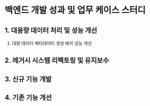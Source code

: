 # 백엔드 개발 성과 및 업무 케이스 스터디

## 1. 대용량 데이터 처리 및 성능 개선
1. 대량 데이터 메타데이터 생성 배치 성능 개선
## 2. 레거시 시스템 리팩토링 및 유지보수

## 3. 신규 기능 개발

## 4. 기존 기능 개선